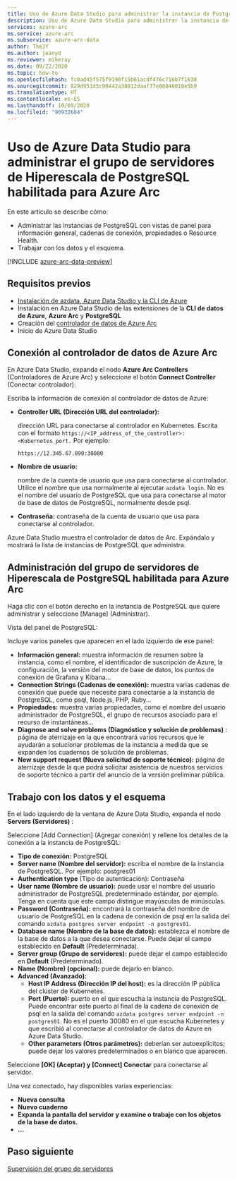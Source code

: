 ```yaml
---
title: Uso de Azure Data Studio para administrar la instancia de PostgreSQL
description: Uso de Azure Data Studio para administrar la instancia de PostgreSQL
services: azure-arc
ms.service: azure-arc
ms.subservice: azure-arc-data
author: TheJY
ms.author: jeanyd
ms.reviewer: mikeray
ms.date: 09/22/2020
ms.topic: how-to
ms.openlocfilehash: fc0ad45f575f9190f15b61acdf476c716b7f1638
ms.sourcegitcommit: 829d951d5c90442a38012daaf77e86046018e5b9
ms.translationtype: HT
ms.contentlocale: es-ES
ms.lasthandoff: 10/09/2020
ms.locfileid: "90932604"
---
```

# <a name="use-azure-data-studio-to-manage-your-azure-arc-enabled-postgresql-hyperscale-server-group"></a>Uso de Azure Data Studio para administrar el grupo de servidores de Hiperescala de PostgreSQL habilitada para Azure Arc


En este artículo se describe cómo:
- Administrar las instancias de PostgreSQL con vistas de panel para información general, cadenas de conexión, propiedades o Resource Health.
- Trabajar con los datos y el esquema.

[!INCLUDE [azure-arc-data-preview](../../../includes/azure-arc-data-preview.md)]

## <a name="prerequisites"></a>Requisitos previos

- [Instalación de azdata, Azure Data Studio y la CLI de Azure](install-client-tools.md)
- Instalación en Azure Data Studio de las extensiones de la **CLI de datos de Azure**, **Azure Arc** y **PostgreSQL**
- Creación del [controlador de datos de Azure Arc](create-data-controller-using-azdata.md)
- Inicio de Azure Data Studio

## <a name="connect-to-the-azure-arc-data-controller"></a>Conexión al controlador de datos de Azure Arc

En Azure Data Studio, expanda el nodo **Azure Arc Controllers** (Controladores de Azure Arc) y seleccione el botón **Connect Controller** (Conectar controlador):

Escriba la información de conexión al controlador de datos de Azure:

- **Controller URL (Dirección URL del controlador):**

    dirección URL para conectarse al controlador en Kubernetes. Escrita con el formato `https://<IP_address_of_the_controller>:<Kubernetes_port.` Por ejemplo:

    ```console
    https://12.345.67.890:30080
    ```
- **Nombre de usuario:**

    nombre de la cuenta de usuario que usa para conectarse al controlador. Utilice el nombre que usa normalmente al ejecutar `azdata login`. No es el nombre del usuario de PostgreSQL que usa para conectarse al motor de base de datos de PostgreSQL, normalmente desde psql.
- **Contraseña:** contraseña de la cuenta de usuario que usa para conectarse al controlador.


Azure Data Studio muestra el controlador de datos de Arc. Expándalo y mostrará la lista de instancias de PostgreSQL que administra.

## <a name="manage-your-azure-arc-enabled-postgresql-hyperscale-server-groups"></a>Administración del grupo de servidores de Hiperescala de PostgreSQL habilitada para Azure Arc

Haga clic con el botón derecho en la instancia de PostgreSQL que quiere administrar y seleccione [Manage] (Administrar).

Vista del panel de PostgreSQL:

Incluye varios paneles que aparecen en el lado izquierdo de ese panel:

- **Información general:** muestra información de resumen sobre la instancia, como el nombre, el identificador de suscripción de Azure, la configuración, la versión del motor de base de datos, los puntos de conexión de Grafana y Kibana...
- **Connection Strings (Cadenas de conexión):** muestra varias cadenas de conexión que puede que necesite para conectarse a la instancia de PostgreSQL, como psql, Node.js, PHP, Ruby...
- **Propiedades:** muestra varias propiedades, como el nombre del usuario administrador de PostgreSQL, el grupo de recursos asociado para el recurso de instantáneas...
- **Diagnose and solve problems (Diagnóstico y solución de problemas)** : página de aterrizaje en la que encontrará varios recursos que le ayudarán a solucionar problemas de la instancia a medida que se expanden los cuadernos de solución de problemas.
- **New support request (Nueva solicitud de soporte técnico):** página de aterrizaje desde la que podrá solicitar asistencia de nuestros servicios de soporte técnico a partir del anuncio de la versión preliminar pública.

## <a name="work-with-your-data-and-schema"></a>Trabajo con los datos y el esquema

En el lado izquierdo de la ventana de Azure Data Studio, expanda el nodo **Servers (Servidores)** :

Seleccione [Add Connection] (Agregar conexión) y rellene los detalles de la conexión a la instancia de PostgreSQL:
- **Tipo de conexión:** PostgreSQL
- **Server name (Nombre del servidor):** escriba el nombre de la instancia de PostgreSQL. Por ejemplo: postgres01
- **Authentication type** (Tipo de autenticación): Contraseña
- **User name (Nombre de usuario):** puede usar el nombre del usuario administrador de PostgreSQL predeterminado estándar, por ejemplo. Tenga en cuenta que este campo distingue mayúsculas de minúsculas.
- **Password (Contraseña):** encontrará la contraseña del nombre de usuario de PostgreSQL en la cadena de conexión de psql en la salida del comando `azdata postgres server endpoint -n postgres01`.
- **Database name (Nombre de la base de datos):** establezca el nombre de la base de datos a la que desea conectarse. Puede dejar el campo establecido en __Default__ (Predeterminada).
- **Server group (Grupo de servidores):** puede dejar el campo establecido en __Default__ (Predeterminado).
- **Name (Nombre) (opcional):** puede dejarlo en blanco.
- **Advanced (Avanzado):**
    - **Host IP Address (Dirección IP del host):** es la dirección IP pública del clúster de Kubernetes.
    - **Port (Puerto):** puerto en el que escucha la instancia de PostgreSQL. Puede encontrar este puerto al final de la cadena de conexión de psql en la salida del comando `azdata postgres server endpoint -n postgres01`. No es el puerto 30080 en el que escucha Kubernetes y que escribió al conectarse al controlador de datos de Azure en Azure Data Studio.
    - **Other parameters (Otros parámetros):** deberían ser autoexplícitos; puede dejar los valores predeterminados o en blanco que aparecen.

Seleccione **[OK] (Aceptar) y [Connect] Conectar** para conectarse al servidor.

Una vez conectado, hay disponibles varias experiencias:
- **Nueva consulta**
- **Nuevo cuaderno**
- **Expanda la pantalla del servidor y examine o trabaje con los objetos de la base de datos.**
- **...**

## <a name="next-step"></a>Paso siguiente
[Supervisión del grupo de servidores](monitor-grafana-kibana.md)

